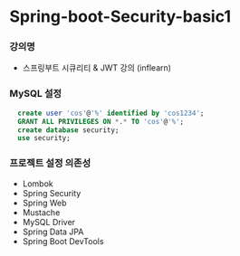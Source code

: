# Spring-boot-Security-basic1

### 강의명
* 스프링부트 시큐리티 & JWT 강의 (inflearn)

### MySQL 설정
```sql
  create user 'cos'@'%' identified by 'cos1234';
  GRANT ALL PRIVILEGES ON *.* TO 'cos'@'%';
  create database security;
  use security;
```
### 프로젝트 설정 의존성
* Lombok
* Spring Security
* Spring Web
* Mustache
* MySQL Driver
* Spring Data JPA
* Spring Boot DevTools


